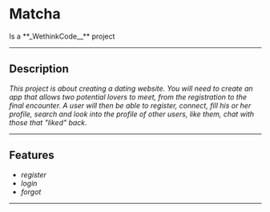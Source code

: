 <h1> Matcha </h1>
   Is a **_WethinkCode__** project

<hr />

<h2> Description </h2>
<p>
  <em>
    This project is about creating a dating website.
    You will need to create an app that allows two potential lovers to meet, from the registration to the final encounter.
    A user will then be able to register, connect, fill his or her profile, search and look into the profile of other users, like them, chat with those that "liked" back.
  </em>
</p>

<hr />

<h2> Features </h2>
<p>
  <ul>
    <li><em>register</em></li>
    <li><em>login</em></li>
    <li><em>forgot</em></li>
  </ul>
</p>
<hr />
